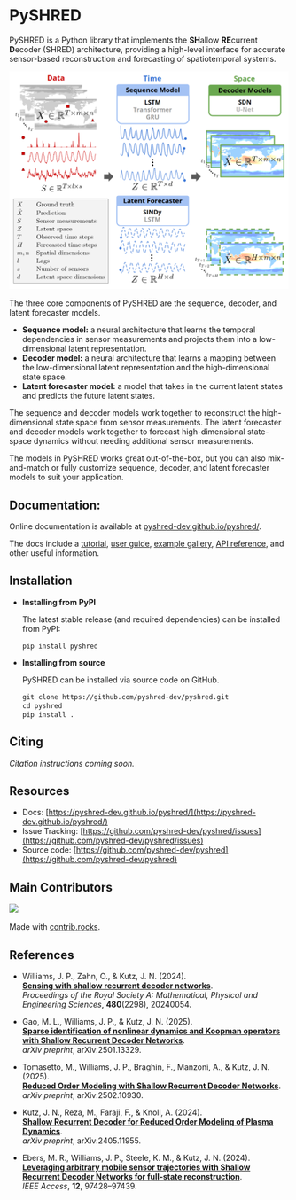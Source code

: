 # PySHRED

PySHRED is a Python library that implements the **SH**allow **RE**current **D**ecoder (SHRED) architecture, providing a high-level interface for accurate sensor-based reconstruction and forecasting of spatiotemporal systems.

![SHRED architecture](https://raw.githubusercontent.com/pyshred-dev/pyshred/main/docs/source/_static/main_figure.png)

The three core components of PySHRED are the sequence, decoder, and latent forecaster models.

- **Sequence model:** a neural architecture that learns the temporal dependencies in sensor measurements and projects them into a low-dimensional latent representation.
- **Decoder model:** a neural architecture that learns a mapping between the low-dimensional latent representation and the high-dimensional state space.
- **Latent forecaster model:** a model that takes in the current latent states and predicts the future latent states.

The sequence and decoder models work together to reconstruct the high-dimensional state space from sensor measurements. The latent forecaster and decoder models work together to forecast high-dimensional state-space dynamics without needing additional sensor measurements.

The models in PySHRED works great out-of-the-box, but you can also mix-and-match or fully customize sequence, decoder, and latent forecaster models to suit your application.

## Documentation:

Online documentation is available at [pyshred-dev.github.io/pyshred/](https://pyshred-dev.github.io/pyshred/).

The docs include a [tutorial](https://pyshred-dev.github.io/pyshred/user_guide/tutorial_bunny_hill.html), [user guide](https://pyshred-dev.github.io/pyshred/user_guide/index.html), [example gallery](https://pyshred-dev.github.io/pyshred/examples/index.html), [API reference](https://pyshred-dev.github.io/pyshred/pyshred/modules.html), and other useful information.

## Installation

- **Installing from PyPI**

  The latest stable release (and required dependencies) can be installed from PyPI:

  ```
  pip install pyshred
  ```

- **Installing from source**

  PySHRED can be installed via source code on GitHub.

  ```
  git clone https://github.com/pyshred-dev/pyshred.git
  cd pyshred
  pip install .
  ```

## Citing

_Citation instructions coming soon._

## Resources

- Docs: [https://pyshred-dev.github.io/pyshred/](https://pyshred-dev.github.io/pyshred/)
- Issue Tracking: [https://github.com/pyshred-dev/pyshred/issues](https://github.com/pyshred-dev/pyshred/issues)
- Source code: [https://github.com/pyshred-dev/pyshred](https://github.com/pyshred-dev/pyshred)

## Main Contributors
<a href="https://github.com/pyshred-dev/pyshred/graphs/contributors">
  <img src="https://contrib.rocks/image?repo=pyshred-dev/pyshred" />
</a>

Made with [contrib.rocks](https://contrib.rocks).

## References

- Williams, J. P., Zahn, O., & Kutz, J. N. (2024).  
  **[Sensing with shallow recurrent decoder networks](https://doi.org/10.1098/rspa.2024.0054)**.  
  _Proceedings of the Royal Society A: Mathematical, Physical and Engineering Sciences_, **480**(2298), 20240054.

- Gao, M. L., Williams, J. P., & Kutz, J. N. (2025).  
  **[Sparse identification of nonlinear dynamics and Koopman operators with Shallow Recurrent Decoder Networks](https://arxiv.org/abs/2501.13329)**.  
  _arXiv preprint_, arXiv:2501.13329.

- Tomasetto, M., Williams, J. P., Braghin, F., Manzoni, A., & Kutz, J. N. (2025).  
  **[Reduced Order Modeling with Shallow Recurrent Decoder Networks](https://arxiv.org/abs/2502.10930)**.  
  _arXiv preprint_, arXiv:2502.10930.

- Kutz, J. N., Reza, M., Faraji, F., & Knoll, A. (2024).  
  **[Shallow Recurrent Decoder for Reduced Order Modeling of Plasma Dynamics](https://arxiv.org/abs/2405.11955)**.  
  _arXiv preprint_, arXiv:2405.11955.

- Ebers, M. R., Williams, J. P., Steele, K. M., & Kutz, J. N. (2024).  
  **[Leveraging arbitrary mobile sensor trajectories with Shallow Recurrent Decoder Networks for full-state reconstruction](https://doi.org/10.1109/ACCESS.2024.3423679)**.  
  _IEEE Access_, **12**, 97428–97439.
